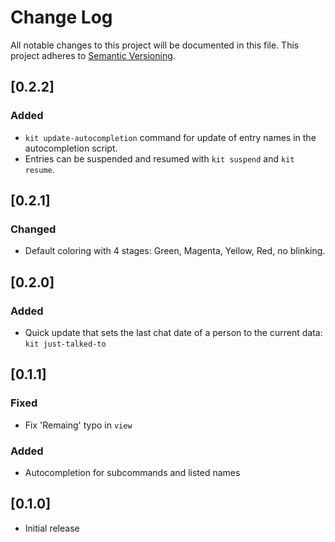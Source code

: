 # Change Log

All notable changes to this project will be documented in this file.
This project adheres to [Semantic Versioning](http://semver.org/).

## [0.2.2]

### Added

- `kit update-autocompletion` command for update of entry names in the
   autocompletion script.
- Entries can be suspended and resumed with `kit suspend` and `kit resume`.

## [0.2.1]

### Changed

- Default coloring with 4 stages: Green, Magenta, Yellow, Red, no blinking.

## [0.2.0]

### Added

- Quick update that sets the last chat date of a person to the current data: `kit just-talked-to` <name>

## [0.1.1]

### Fixed

- Fix 'Remaing' typo in `view`

### Added

- Autocompletion for subcommands and listed names

## [0.1.0]

- Initial release

